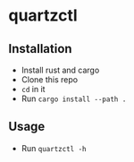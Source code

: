# quartzctl

## Installation
* Install rust and cargo
* Clone this repo
* ```cd``` in it
* Run ```cargo install --path .```

## Usage
* Run ```quartzctl -h```